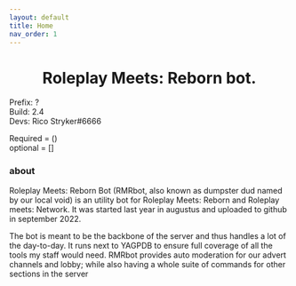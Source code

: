 ```yaml
---
layout: default
title: Home
nav_order: 1
---
```

<h1 align="center">Roleplay Meets: Reborn bot.</h1>

Prefix: ?<br>
Build: 2.4<br>
Devs: Rico Stryker#6666

Required = ()<br>
optional = []

### about
Roleplay Meets: Reborn Bot (RMRbot, also known as dumpster dud named by our local void) is an utility bot
for Roleplay Meets: Reborn and Roleplay meets: Network. It was started last year in augustus and uploaded to
github in september 2022. 

The bot is meant to be the backbone of the server and thus handles a lot of the day-to-day. It runs next to 
YAGPDB to ensure full coverage of all the tools my staff would need. RMRbot provides auto moderation
for our advert channels and lobby; while also having a whole suite of commands for other sections in the server

